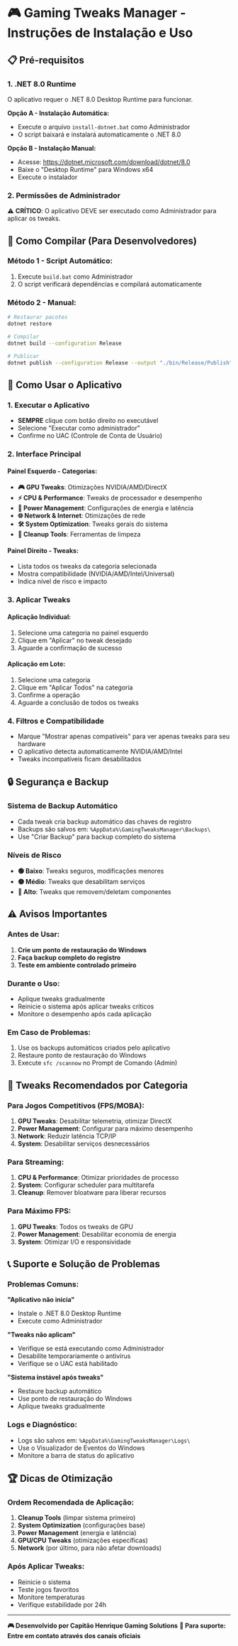 # 🎮 Gaming Tweaks Manager - Instruções de Instalação e Uso

## 📋 Pré-requisitos

### **1. .NET 8.0 Runtime**
O aplicativo requer o .NET 8.0 Desktop Runtime para funcionar.

**Opção A - Instalação Automática:**
- Execute o arquivo `install-dotnet.bat` como Administrador
- O script baixará e instalará automaticamente o .NET 8.0

**Opção B - Instalação Manual:**
- Acesse: https://dotnet.microsoft.com/download/dotnet/8.0
- Baixe o "Desktop Runtime" para Windows x64
- Execute o instalador

### **2. Permissões de Administrador**
⚠️ **CRÍTICO**: O aplicativo DEVE ser executado como Administrador para aplicar os tweaks.

## 🚀 Como Compilar (Para Desenvolvedores)

### **Método 1 - Script Automático:**
1. Execute `build.bat` como Administrador
2. O script verificará dependências e compilará automaticamente

### **Método 2 - Manual:**
```bash
# Restaurar pacotes
dotnet restore

# Compilar
dotnet build --configuration Release

# Publicar
dotnet publish --configuration Release --output "./bin/Release/Publish"
```

## 🎯 Como Usar o Aplicativo

### **1. Executar o Aplicativo**
- **SEMPRE** clique com botão direito no executável
- Selecione "Executar como administrador"
- Confirme no UAC (Controle de Conta de Usuário)

### **2. Interface Principal**

#### **Painel Esquerdo - Categorias:**
- **🎮 GPU Tweaks**: Otimizações NVIDIA/AMD/DirectX
- **⚡ CPU & Performance**: Tweaks de processador e desempenho
- **🔋 Power Management**: Configurações de energia e latência
- **🌐 Network & Internet**: Otimizações de rede
- **🛠️ System Optimization**: Tweaks gerais do sistema
- **🧹 Cleanup Tools**: Ferramentas de limpeza

#### **Painel Direito - Tweaks:**
- Lista todos os tweaks da categoria selecionada
- Mostra compatibilidade (NVIDIA/AMD/Intel/Universal)
- Indica nível de risco e impacto

### **3. Aplicar Tweaks**

#### **Aplicação Individual:**
1. Selecione uma categoria no painel esquerdo
2. Clique em "Aplicar" no tweak desejado
3. Aguarde a confirmação de sucesso

#### **Aplicação em Lote:**
1. Selecione uma categoria
2. Clique em "Aplicar Todos" na categoria
3. Confirme a operação
4. Aguarde a conclusão de todos os tweaks

### **4. Filtros e Compatibilidade**
- Marque "Mostrar apenas compatíveis" para ver apenas tweaks para seu hardware
- O aplicativo detecta automaticamente NVIDIA/AMD/Intel
- Tweaks incompatíveis ficam desabilitados

## 🔒 Segurança e Backup

### **Sistema de Backup Automático**
- Cada tweak cria backup automático das chaves de registro
- Backups são salvos em: `%AppData%\GamingTweaksManager\Backups\`
- Use "Criar Backup" para backup completo do sistema

### **Níveis de Risco**
- **🟢 Baixo**: Tweaks seguros, modificações menores
- **🟡 Médio**: Tweaks que desabilitam serviços
- **🔴 Alto**: Tweaks que removem/deletam componentes

## ⚠️ Avisos Importantes

### **Antes de Usar:**
1. **Crie um ponto de restauração do Windows**
2. **Faça backup completo do registro**
3. **Teste em ambiente controlado primeiro**

### **Durante o Uso:**
- Aplique tweaks gradualmente
- Reinicie o sistema após aplicar tweaks críticos
- Monitore o desempenho após cada aplicação

### **Em Caso de Problemas:**
1. Use os backups automáticos criados pelo aplicativo
2. Restaure ponto de restauração do Windows
3. Execute `sfc /scannow` no Prompt de Comando (Admin)

## 🎯 Tweaks Recomendados por Categoria

### **Para Jogos Competitivos (FPS/MOBA):**
1. **GPU Tweaks**: Desabilitar telemetria, otimizar DirectX
2. **Power Management**: Configurar para máximo desempenho
3. **Network**: Reduzir latência TCP/IP
4. **System**: Desabilitar serviços desnecessários

### **Para Streaming:**
1. **CPU & Performance**: Otimizar prioridades de processo
2. **System**: Configurar scheduler para multitarefa
3. **Cleanup**: Remover bloatware para liberar recursos

### **Para Máximo FPS:**
1. **GPU Tweaks**: Todos os tweaks de GPU
2. **Power Management**: Desabilitar economia de energia
3. **System**: Otimizar I/O e responsividade

## 📞 Suporte e Solução de Problemas

### **Problemas Comuns:**

**"Aplicativo não inicia"**
- Instale o .NET 8.0 Desktop Runtime
- Execute como Administrador

**"Tweaks não aplicam"**
- Verifique se está executando como Administrador
- Desabilite temporariamente o antivírus
- Verifique se o UAC está habilitado

**"Sistema instável após tweaks"**
- Restaure backup automático
- Use ponto de restauração do Windows
- Aplique tweaks gradualmente

### **Logs e Diagnóstico:**
- Logs são salvos em: `%AppData%\GamingTweaksManager\Logs\`
- Use o Visualizador de Eventos do Windows
- Monitore a barra de status do aplicativo

## 🏆 Dicas de Otimização

### **Ordem Recomendada de Aplicação:**
1. **Cleanup Tools** (limpar sistema primeiro)
2. **System Optimization** (configurações base)
3. **Power Management** (energia e latência)
4. **GPU/CPU Tweaks** (otimizações específicas)
5. **Network** (por último, para não afetar downloads)

### **Após Aplicar Tweaks:**
- Reinicie o sistema
- Teste jogos favoritos
- Monitore temperaturas
- Verifique estabilidade por 24h

---

**🎮 Desenvolvido por Capitão Henrique Gaming Solutions**
**📧 Para suporte: Entre em contato através dos canais oficiais**
